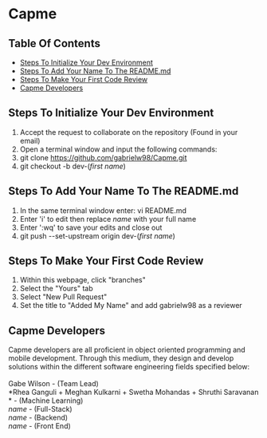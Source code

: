 # Capme

<!-- toc -->

## Table Of Contents<br/>
- [Steps To Initialize Your Dev Environment](#Steps-To-Initialize-Your-Dev-Environment)
- [Steps To Add Your Name To The README.md](#Steps-To-Add-Your-Name-To-The-README.md)
- [Steps To Make Your First Code Review](#Steps-To-Make-Your-First-Code-Review)
- [Capme Developers](#Capme-Developers)

## Steps To Initialize Your Dev Environment<br/>
1) Accept the request to collaborate on the repository (Found in your email)<br/>
2) Open a terminal window and input the following commands:
3) git clone https://github.com/gabrielw98/Capme.git<br/>
4) git checkout -b dev-(*first name*)<br/>

## Steps To Add Your Name To The README.md<br/>
1) In the same terminal window enter: vi README.md<br/>
2) Enter 'i' to edit then replace *name* with your full name<br/>
3) Enter ':wq' to save your edits and close out<br/>
4) git push --set-upstream origin dev-(*first name*)<br/>

## Steps To Make Your First Code Review<br/>
1) Within this webpage, click "branches"
2) Select the "Yours" tab
3) Select "New Pull Request"
4) Set the title to "Added My Name" and add gabrielw98 as a reviewer

## Capme Developers
Capme developers are all proficient in object oriented programming and mobile development. Through this medium, they design and develop solutions within the different software engineering fields specified below:<br/><br/>
Gabe Wilson - (Team Lead)<br/>
*Rhea Ganguli + Meghan Kulkarni + Swetha Mohandas + Shruthi Saravanan * - (Machine Learning)<br/>
*name* - (Full-Stack)<br/>
*name* - (Backend)<br/>
*name* - (Front End)
